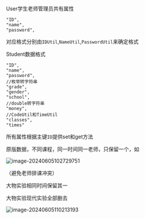 User学生老师管理员共有属性

```
"ID",
"name",
"password",
```

对应格式分别由`IDUtil`,`NameUtil`,`PasswordUtil`来确定格式



Student数据格式

```
"ID",
"name",
"password",
//枚举转字符串
"grade",
"gender",
"school",
//double转字符串
"money",
//CodeUtil和TimeUtil
"classes",
"times"
```

所有属性根据主键`ID`提供set和get方法





原版数据，不同课程，同一时间同一老师，只保留一个，如

![image-20240605102729751](C:\Users\crl\AppData\Roaming\Typora\typora-user-images\image-20240605102729751.png)

（避免老师排课冲突）

大物实验相同时间保留其一

大物实验现代实验全部删去

![image-20240605110213193](C:\Users\crl\AppData\Roaming\Typora\typora-user-images\image-20240605110213193.png)